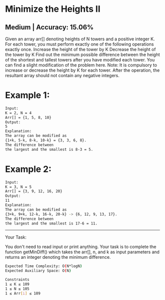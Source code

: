 # Minimize the Heights II

## Medium  |  Accuracy: 15.06%

<p>Given an array arr[] denoting heights of N towers and a positive integer K.
For each tower, you must perform exactly one of the following operations exactly once.
Increase the height of the tower by K
Decrease the height of the tower by K
Find out the minimum possible difference between the height of the shortest and tallest towers after you have modified each tower.
You can find a slight modification of the problem here.
Note: It is compulsory to increase or decrease the height by K for each tower. After the operation, the resultant array should not contain any negative integers.</p>

# Example 1:

```bash
Input:
K = 2, N = 4
Arr[] = {1, 5, 8, 10}
Output:
5
Explanation:
The array can be modified as 
{1+k, 5-k, 8-k, 10-k} = {3, 3, 6, 8}. 
The difference between 
the largest and the smallest is 8-3 = 5.
```

# Example 2:

```bash
Input:
K = 3, N = 5
Arr[] = {3, 9, 12, 16, 20}
Output:
11
Explanation:
The array can be modified as
{3+k, 9+k, 12-k, 16-k, 20-k} -> {6, 12, 9, 13, 17}. 
The difference between 
the largest and the smallest is 17-6 = 11. 
```

<hr>

<span>Your Task:</span>
<p>You don't need to read input or print anything. Your task is to complete the function getMinDiff() which takes the arr[], n, and k as input parameters and returns an integer denoting the minimum difference.</p>

```bash
Expected Time Complexity: O(N*logN)
Expected Auxiliary Space: O(N)

Constraints
1 ≤ K ≤ 109
1 ≤ N ≤ 105
1 ≤ Arr[i] ≤ 109
```